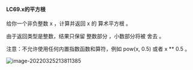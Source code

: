 #### LC69.x的平方根

给你一个非负整数 x ，计算并返回 x 的 算术平方根 。

由于返回类型是整数，结果只保留 整数部分 ，小数部分将被 舍去 。

注意：不允许使用任何内置指数函数和算符，例如 pow(x, 0.5) 或者 x ** 0.5 。

![image-20220325213811385](C:\Users\Bugeron_er\AppData\Roaming\Typora\typora-user-images\image-20220325213811385.png)